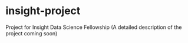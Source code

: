 # insight-project
Project for Insight Data Science Fellowship
(A detailed description of the project coming soon)
